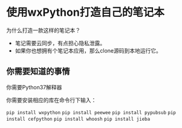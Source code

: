 <h1>使用wxPython打造自己的笔记本</h1>
<quo>为什么打造一款这样的笔记本？</quo>
<ul><li>笔记需要云同步，有点担心隐私泄露。</li>
<li>如果你也想拥有个笔记本应用，那么clone源码到本地运行它。</li>
</ul>
<h2>你需要知道的事情</h2>
<p>你需要Python37解释器</p>
<p>你需要安装相应的库在命令行下输入：</p>
<code>pip install wxpython</code>
<code>pip install peewee</code>
<code>pip install pypubsub</code>
<code>pip install cefpython</code>
<code>pip install whoosh</code>
<code>pip install jieba</code>
